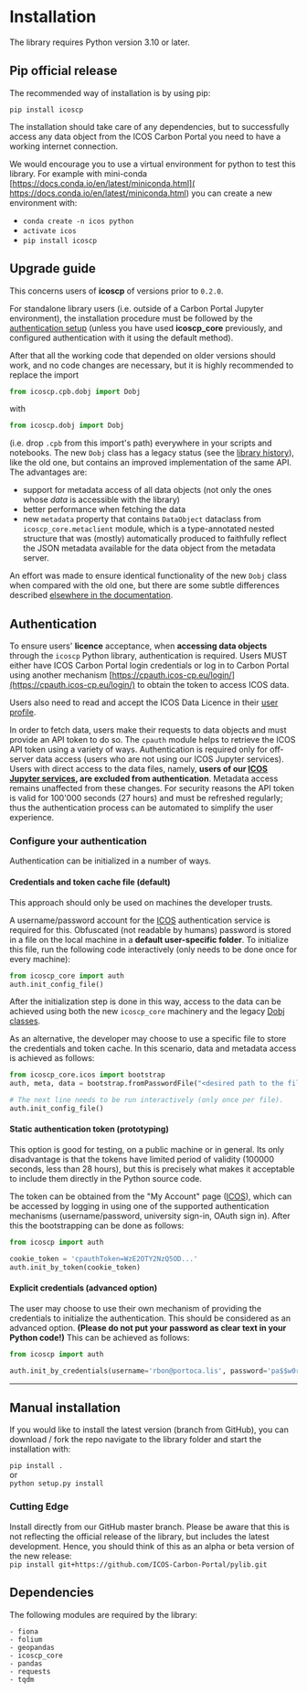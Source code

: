 # Installation
The library requires Python version 3.10 or later.

## Pip official release
The recommended way of installation is by using pip:

	pip install icoscp
	
The installation should take care of any dependencies, but to
successfully access any data object from the ICOS Carbon Portal you need
to have a working internet connection.  
  
We would encourage you to use a virtual environment for python to test
this library. For example with mini-conda
[https://docs.conda.io/en/latest/miniconda.html](
https://docs.conda.io/en/latest/miniconda.html) you can create a new
environment with:

- `conda create -n icos python`
- `activate icos`
- `pip install icoscp`

## Upgrade guide
This concerns users of **icoscp** of versions prior to `0.2.0`.

For standalone library users (i.e. outside of a Carbon Portal Jupyter environment), the installation procedure must be followed by the [authentication setup](#authentication) (unless you have used **icoscp_core** previously, and configured authentication with it using the default method).

After that all the working code that depended on older versions should work, and no code changes are necessary, but it is highly recommended to replace the import
```python
from icoscp.cpb.dobj import Dobj
```
with
```python
from icoscp.dobj import Dobj
```

(i.e. drop `.cpb` from this import's path) everywhere in your scripts and notebooks. The new `Dobj` class has a legacy status (see the [library history](index.md#the-history-and-the-new-role-of-the-library)), like the old one, but contains an improved implementation of the same API. The advantages are:
- support for metadata access of all data objects (not only the ones whose *data* is accessible with the library)
- better performance when fetching the data
- new `metadata` property that contains `DataObject` dataclass from `icoscp_core.metaclient` module, which is a type-annotated nested structure that was (mostly) automatically produced to faithfully reflect the JSON metadata available for the data object from the metadata server.

An effort was made to ensure identical functionality of the new `Dobj` class when compared with the old one, but there are some subtle differences described [elsewhere in the documentation](modules.md#known-differences-between-dobjs).

## Authentication
To ensure users' **licence** acceptance, when **accessing data objects**
through the `icoscp` Python library, authentication is required. Users
MUST either have ICOS Carbon Portal login credentials or
log in to Carbon Portal using another mechanism
[https://cpauth.icos-cp.eu/login/](https://cpauth.icos-cp.eu/login/)
to obtain the token to access ICOS data.

Users also need to read and accept the ICOS Data Licence in their [user profile](https://cpauth.icos-cp.eu/).

In order to fetch data, users make their requests to data objects and
must provide an API token to do so. The `cpauth` module helps to
retrieve the ICOS API token using a variety of ways. Authentication is
required only for off-server data access (users who are not using our
ICOS Jupyter services). Users with direct access to the data files,
namely, **users of our [ICOS Jupyter services](
https://www.icos-cp.eu/data-services/tools/jupyter-notebook), are
excluded from authentication**. Metadata access remains unaffected from
these changes. For security reasons the API token is valid for 100'000
seconds (27 hours) and must be refreshed regularly; thus the
authentication process can be automated to simplify the user experience.

### Configure your authentication
Authentication can be initialized in a number of ways.

#### Credentials and token cache file (default)
This approach should only be used on machines the developer trusts.

A username/password account for the [ICOS](https://cpauth.icos-cp.eu/)
authentication service is required for this. Obfuscated (not readable by
humans) password is stored in a file on the local machine in a **default
user-specific folder**. To initialize this file, run the following code
interactively (only needs to be done once for every machine):

```Python
from icoscp_core import auth
auth.init_config_file()
```

After the initialization step is done in this way, access to the data can be achieved using both the new `icoscp_core` machinery and the legacy [Dobj classes](modules.md#dobj).

As an alternative, the developer may choose to use a specific file to
store the credentials and token cache. In this scenario, data and
metadata access is achieved as follows:

```Python
from icoscp_core.icos import bootstrap
auth, meta, data = bootstrap.fromPasswordFile("<desired path to the file>")

# The next line needs to be run interactively (only once per file).
auth.init_config_file()
```

#### Static authentication token (prototyping)
This option is good for testing, on a public machine or in general. Its
only disadvantage is that the tokens have limited period of validity
(100000 seconds, less than 28 hours), but this is precisely what makes
it acceptable to include them directly in the Python source code.

The token can be obtained from the "My Account" page ([ICOS](
https://cpauth.icos-cp.eu/)), which can be accessed by logging in
using one of the supported authentication mechanisms (username/password,
university sign-in, OAuth sign in). After this the bootstrapping can be
done as follows:

```Python
from icoscp import auth

cookie_token = 'cpauthToken=WzE2OTY2NzQ5OD...'
auth.init_by_token(cookie_token)
```

#### Explicit credentials (advanced option)

The user may choose to use their own mechanism of providing the
credentials to initialize the authentication. This should be considered
as an advanced option. **(Please do not put your password as clear text
in your Python code!)** This can be achieved as follows:

```Python
from icoscp import auth

auth.init_by_credentials(username='rbon@portoca.lis', password='pa$$w0rd')
```

---

## Manual installation
If you would like to install the latest version (branch from GitHub),
you can download / fork the repo navigate to the library folder and
start the installation with:

`pip install .`  
or  
`python setup.py install`

### Cutting Edge
Install directly from our GitHub master branch. Please be aware that
this is not reflecting the official release of the library, but includes
the latest development. Hence, you should think of this as an alpha or
beta version of the new release:  
`pip install git+https://github.com/ICOS-Carbon-Portal/pylib.git`

## Dependencies
The following modules are required by the library:

    - fiona
    - folium
    - geopandas
    - icoscp_core
    - pandas
    - requests
    - tqdm

